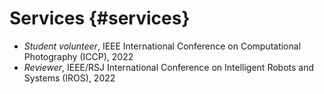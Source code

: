 # <i class="fa-solid fa-fw fa-gear" style="color: #ffbf00"></i> Services {#services}

- *Student volunteer*, IEEE International Conference on Computational Photography (ICCP), 2022
- *Reviewer*, IEEE/RSJ International Conference on Intelligent Robots and Systems (IROS), 2022